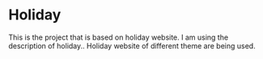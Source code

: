 # Holiday
This is the project that is based on holiday website.
I am using the description of holiday..
Holiday website of different theme are being used.
